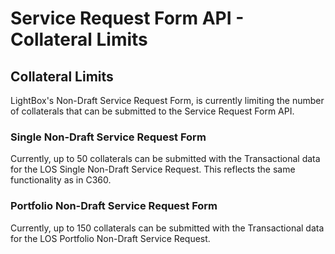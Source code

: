 # Service Request Form API - Collateral Limits

## Collateral Limits

LightBox's Non-Draft Service Request Form, is currently limiting the number of collaterals that can be submitted to the Service Request Form API.

### **Single Non-Draft Service Request Form**

Currently, up to 50 collaterals can be submitted with the Transactional data for the LOS Single Non-Draft Service Request. This reflects the same functionality as in C360.

### **Portfolio Non-Draft Service Request Form**

Currently, up to 150 collaterals can be submitted with the Transactional data for the LOS Portfolio Non-Draft Service Request.